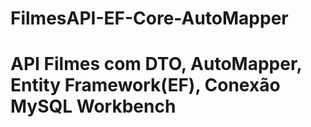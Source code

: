 # FilmesAPI-EF-Core-AutoMapper
# API Filmes com DTO, AutoMapper, Entity Framework(EF), Conexão MySQL Workbench
